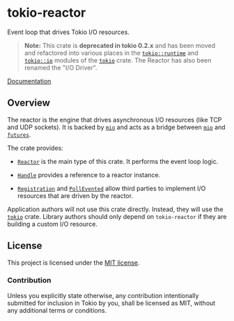 # tokio-reactor

Event loop that drives Tokio I/O resources.

> **Note:** This crate is **deprecated in tokio 0.2.x** and has been moved and
> refactored into various places in the [`tokio::runtime`] and [`tokio::io`]
> modules of the [`tokio`] crate. The Reactor has also been renamed the
> "I/O Driver".

[`tokio::runtime`]: https://docs.rs/tokio/latest/tokio/runtime/index.html
[`tokio::io`]: https://docs.rs/tokio/latest/tokio/io/index.html
[`tokio`]: https://docs.rs/tokio/latest/tokio/index.html
[`io-driver` feature]: https://docs.rs/tokio/0.2.9/tokio/index.html#feature-flags

[Documentation](https://docs.rs/tokio-reactor/0.1.11/tokio_reactor)

## Overview

The reactor is the engine that drives asynchronous I/O resources (like TCP and
UDP sockets). It is backed by [`mio`] and acts as a bridge between [`mio`] and
[`futures`].

The crate provides:

* [`Reactor`] is the main type of this crate. It performs the event loop logic.

* [`Handle`] provides a reference to a reactor instance.

* [`Registration`] and [`PollEvented`] allow third parties to implement I/O
  resources that are driven by the reactor.

Application authors will not use this crate directly. Instead, they will use the
[`tokio`] crate. Library authors should only depend on `tokio-reactor` if they
are building a custom I/O resource.

[`mio`]: http://github.com/carllerche/mio
[`futures`]: http://github.com/rust-lang-nursery/futures-rs
[`Reactor`]: https://docs.rs/tokio-reactor/0.1.11/tokio_reactor/struct.Reactor.html
[`Handle`]: https://docs.rs/tokio-reactor/0.1.11/tokio_reactor/struct.Handle.html
[`Registration`]: https://docs.rs/tokio-reactor/0.1.11/tokio_reactor/struct.Registration.html
[`PollEvented`]: https://docs.rs/tokio-reactor/0.1.11/tokio_reactor/struct.PollEvented.html
[`tokio`]: ../

## License

This project is licensed under the [MIT license](LICENSE).

### Contribution

Unless you explicitly state otherwise, any contribution intentionally submitted
for inclusion in Tokio by you, shall be licensed as MIT, without any additional
terms or conditions.

